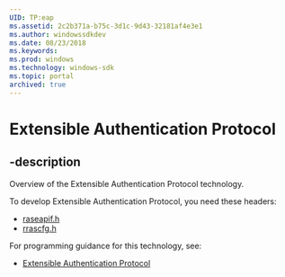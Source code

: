 ```yaml
---
UID: TP:eap
ms.assetid: 2c2b371a-b75c-3d1c-9d43-32181af4e3e1
ms.author: windowssdkdev
ms.date: 08/23/2018
ms.keywords: 
ms.prod: windows
ms.technology: windows-sdk
ms.topic: portal
archived: true
---
```


# Extensible Authentication Protocol

## -description

Overview of the Extensible Authentication Protocol technology.

To develop Extensible Authentication Protocol, you need these headers:

 * [raseapif.h](../raseapif/index.md)
 * [rrascfg.h](../rrascfg/index.md)

For programming guidance for this technology, see:
* [Extensible Authentication Protocol](/previous-versions/windows/desktop/eap)

